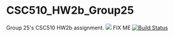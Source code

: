# CSC510_HW2b_Group25
Group 25's CSC510 HW2b assignment.
<a href="https://app.travis-ci.com/github/snapcat/CSC510_HW2b_Group25"><img src="https://github.com/snapcat/CSC510_HW2b_Group25/.travis.yml/badge.svg"></a>
FIX ME
[![Build Status](https://travis-ci.org/snapcat/CSC510_HW2b_Group25.png?branch=master)](https://travis-ci.org/snapcat/CSC510_HW2b_Group25)
